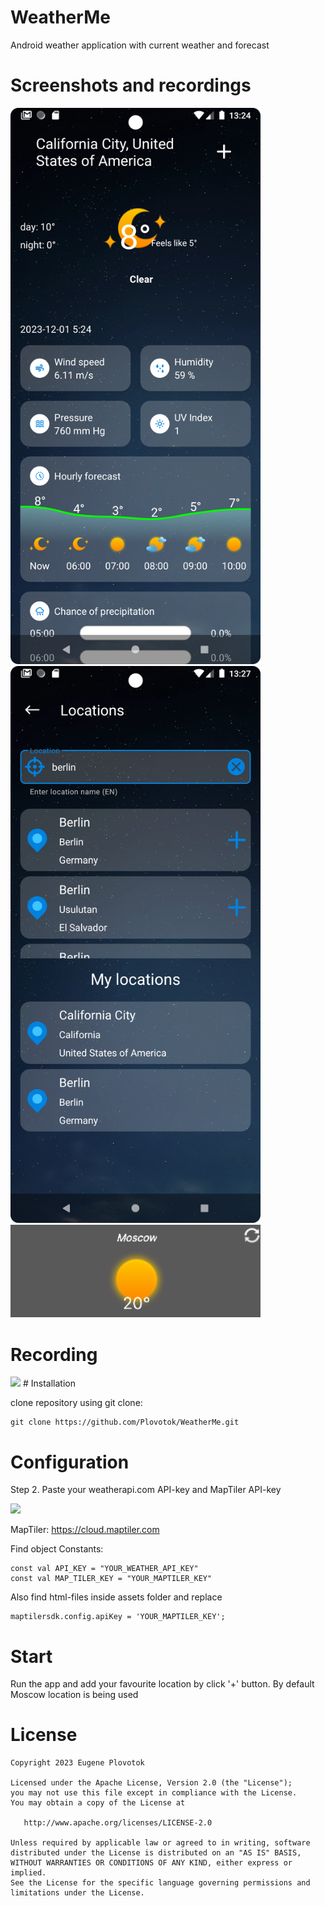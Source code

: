 # WeatherMe
Android weather application with current weather and forecast
# Screenshots and recordings

<img src="/media/weather_fragment_screenshot.png" width="400"/> <img src="/media/add_location_fragment_screenshot.png" width="400"/> <img src="/media/widget.png" width="400"/> 

# Recording
<img src="/media/weather_fragment_rec.gif" width="400" />
# Installation

clone repository using git clone:
```
git clone https://github.com/Plovotok/WeatherMe.git
```

# Configuration
Step 2. Paste your weatherapi.com API-key and MapTiler API-key

<a href="https://https://cdn.weatherapi.com"> <img src="https://cdn.weatherapi.com/v4/images/weatherapi_logo.png">
</a>

MapTiler: https://cloud.maptiler.com

Find object Constants:
```
const val API_KEY = "YOUR_WEATHER_API_KEY"
const val MAP_TILER_KEY = "YOUR_MAPTILER_KEY"
```

Also find html-files inside assets folder and replace
```
maptilersdk.config.apiKey = 'YOUR_MAPTILER_KEY';
```

# Start
Run the app and add your favourite location by click '+' button. By default Moscow location is being used
# License
```
Copyright 2023 Eugene Plovotok

Licensed under the Apache License, Version 2.0 (the "License");
you may not use this file except in compliance with the License.
You may obtain a copy of the License at

   http://www.apache.org/licenses/LICENSE-2.0

Unless required by applicable law or agreed to in writing, software
distributed under the License is distributed on an "AS IS" BASIS,
WITHOUT WARRANTIES OR CONDITIONS OF ANY KIND, either express or implied.
See the License for the specific language governing permissions and
limitations under the License.
```

